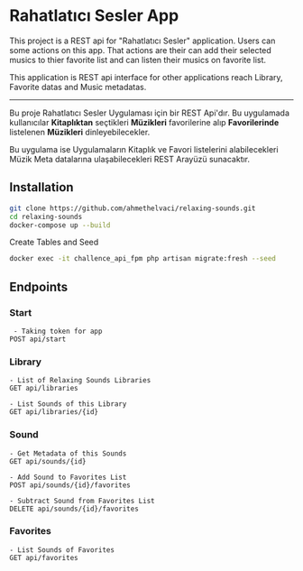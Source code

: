 # Rahatlatıcı Sesler App

This project is a REST api for "Rahatlatıcı Sesler" application. Users can some actions on this app. That actions are their can add their selected musics to thier favorite list and can listen their musics on favorite list.

This application is REST api interface for other applications reach Library, Favorite datas and Music metadatas.  

-----

Bu proje Rahatlatıcı Sesler Uygulaması için bir REST Api'dır. Bu uygulamada kullanıcılar __Kitaplıktan__ seçtikleri __Müzikleri__ favorilerine alıp __Favorilerinde__ listelenen __Müzikleri__ dinleyebilecekler. 

Bu uygulama ise Uygulamaların Kitaplık ve Favori listelerini alabilecekleri Müzik Meta datalarına ulaşabilecekleri REST Arayüzü sunacaktır.

## Installation

```bash
git clone https://github.com/ahmethelvaci/relaxing-sounds.git
cd relaxing-sounds
docker-compose up --build
```

Create Tables and Seed
```bash
docker exec -it challence_api_fpm php artisan migrate:fresh --seed
```


## Endpoints 

### Start
```
 - Taking token for app
POST api/start
```
### Library
```
- List of Relaxing Sounds Libraries
GET api/libraries 

- List Sounds of this Library 
GET api/libraries/{id} 
```
### Sound
```
- Get Metadata of this Sounds
GET api/sounds/{id} 

- Add Sound to Favorites List
POST api/sounds/{id}/favorites

- Subtract Sound from Favorites List
DELETE api/sounds/{id}/favorites
```
### Favorites
```
- List Sounds of Favorites
GET api/favorites 
```
